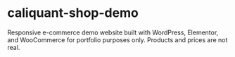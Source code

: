 # caliquant-shop-demo
Responsive e-commerce demo website built with WordPress, Elementor, and WooCommerce for portfolio purposes only. Products and prices are not real.
